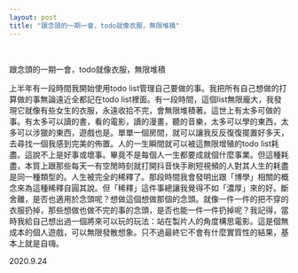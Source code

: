 ```yaml
---
layout: post
title: "跟念頭的一期一會，todo就像衣服，無限堆積"
---
```


  
&nbsp;
&nbsp;


跟念頭的一期一會，todo就像衣服，無限堆積

上半年有一段時間我開始使用todo list管理自己要做的事。我把所有自己想做的打算做的事無論遠近全都記在todo list裡面。有一段時間，這個list無限龐大，我發現它就像有些女生的衣服，永遠收拾不完，會無限堆積著。這世上有太多可做的事。有太多可以讀的書，看的電影，讀的漫畫，聽的音樂，太多可以學的東西，太多可以涉獵的東西，遊戲也是。單單一個房間，就可以讓我反反復復擺置好多天，去尋找一個我感到完美的佈置。人的一生瞬間就可以被這無限增殖的todo list耗盡。這說不上是好事或壞事。畢竟不是每個人一生都要成就個什麼事業。但這種耗盡，本質上跟那些每天一有空閒時刻就打開抖音快手刷短視頻的人對其人生的耗盡是同一種類型的。人生被完全的稀釋了。那段時間我會發明出跟「博學」相關的概念來為這種稀釋自圓其說。但「稀釋」這件事總讓我覺得不如「濃厚」來的好。斷舍離，是否也適用於念頭呢？想做這個想做那個的念頭。就像一件一件的把不穿的衣服扔掉，那些想做也做不完的事的念頭，是否也能一件一件扔掉呢？我記得，當時我給自己想出過一個將來可以玩的玩法：站在製片人的角度構思電影。這是個無成本的個人遊戲，可以無限發散想象。只不過最終它不會有什麼實質性的結果，基本上就是自嗨。

2020.9.24